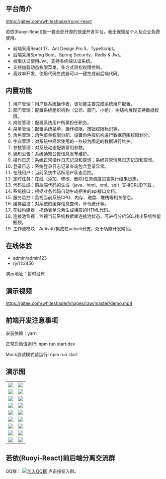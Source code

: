 ## 平台简介

https://gitee.com/whiteshader/ruoyi-react

若依(Ruoyi-React)是一套全部开源的快速开发平台，毫无保留给个人及企业免费使用。

* 前端采用React 17、Ant Design Pro 5、TypeScript。
* 后端采用Spring Boot、Spring Security、Redis & Jwt。
* 权限认证使用Jwt，支持多终端认证系统。
* 支持加载动态权限菜单，多方式轻松权限控制。
* 高效率开发，使用代码生成器可以一键生成前后端代码。


## 内置功能

1.  用户管理：用户是系统操作者，该功能主要完成系统用户配置。
2.  部门管理：配置系统组织机构（公司、部门、小组），树结构展现支持数据权限。
3.  岗位管理：配置系统用户所属担任职务。
4.  菜单管理：配置系统菜单，操作权限，按钮权限标识等。
5.  角色管理：角色菜单权限分配、设置角色按机构进行数据范围权限划分。
6.  字典管理：对系统中经常使用的一些较为固定的数据进行维护。
7.  参数管理：对系统动态配置常用参数。
8.  通知公告：系统通知公告信息发布维护。
9.  操作日志：系统正常操作日志记录和查询；系统异常信息日志记录和查询。
10. 登录日志：系统登录日志记录查询包含登录异常。
11. 在线用户：当前系统中活跃用户状态监控。
12. 定时任务：在线（添加、修改、删除)任务调度包含执行结果日志。
13. 代码生成：前后端代码的生成（java、html、xml、sql）支持CRUD下载 。
14. 系统接口：根据业务代码自动生成相关的api接口文档。
15. 服务监控：监视当前系统CPU、内存、磁盘、堆栈等相关信息。
16. 缓存监控：对系统的缓存信息查询，命令统计等。
17. 在线构建器：拖动表单元素生成相应的HTML代码。
18. 连接池监视：监视当前系统数据库连接池状态，可进行分析SQL找出系统性能瓶颈。
19. 工作流模块：Activiti7集成在activiti分支，处于功能开发阶段。
## 在线体验

- admin/admin123  
- ry/123456

演示地址：暂时没有
 

## 演示视频
https://gitee.com/whiteshader/images/raw/master/demo.mp4

## 前端开发注意事项

安装依赖：yarn

正常启动请运行: npm run start:dev

Mock测试模式请运行: npm run start


## 演示图


<table>
    <tr>
        <td><img src="https://gitee.com/whiteshader/images/raw/master/login.png"/></td>
        <td><img src="https://gitee.com/whiteshader/images/raw/master/dashboard.png"/></td>
    </tr>    
    <tr>
        <td><img src="https://gitee.com/whiteshader/images/raw/master/setting.png"/></td>
        <td><img src="https://gitee.com/whiteshader/images/raw/master/icon-selector.png"/></td>
    </tr>
    <tr>
        <td><img src="https://gitee.com/whiteshader/images/raw/master/user.png"/></td>
        <td><img src="https://gitee.com/whiteshader/images/raw/master/useredit.png"/></td>
    </tr>
    <tr>
        <td><img src="https://gitee.com/whiteshader/images/raw/master/role.png"/></td>
        <td><img src="https://gitee.com/whiteshader/images/raw/master/role-edit.png"/></td>
    </tr>
	<tr>
        <td><img src="https://gitee.com/whiteshader/images/raw/master/menu.png"/></td>
        <td><img src="https://gitee.com/whiteshader/images/raw/master/menu-edit.png"/></td>
    </tr>
	<tr>
        <td><img src="https://gitee.com/whiteshader/images/raw/master/config.png"/></td>
        <td><img src="https://gitee.com/whiteshader/images/raw/master/dict.png"/></td>
    </tr>
    <tr>
        <td><img src="https://gitee.com/whiteshader/images/raw/master/loginlog.png"/></td>
        <td><img src="https://gitee.com/whiteshader/images/raw/master/operlog.png"/></td>
    </tr>
	<tr>
        <td><img src="https://gitee.com/whiteshader/images/raw/master/server.png"/></td>
        <td><img src="https://gitee.com/whiteshader/images/raw/master/cache.png"/></td>
    </tr>
    <tr>
        <td><img src="https://gitee.com/whiteshader/images/raw/master/job.png"/></td>
        <td><img src="https://gitee.com/whiteshader/images/raw/master/swager.png"/></td>
    </tr>
</table>


## 若依(Ruoyi-React)前后端分离交流群

QQ群： [![加入QQ群](https://img.shields.io/badge/201396349-blue.svg)](https://jq.qq.com/?_wv=1027&k=u58VEEQK) 点击按钮入群。
